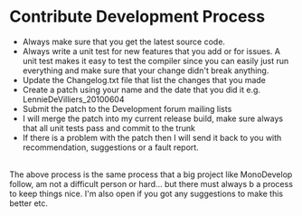 # Contribute Development Process #

- Always make sure that you get the latest source code.<br>
- Always write a unit test for new features that you add or for issues. A unit test makes it easy to test the compiler since you can easily just run everything and make sure that your change didn't break anything. <br>
- Update the Changelog.txt file that list the changes that you made <br>
- Create a patch using your name and the date that you did it e.g. LennieDeVilliers_20100604<br>
- Submit the patch to the Development forum mailing lists <br>
- I will merge the patch into my current release build, make sure always that all unit tests pass and commit to the trunk <br>
- If there is a problem with the patch then I will send it back to you with recommendation, suggestions or a fault report. <br><br>

The above process is the same process that a big project like MonoDevelop follow, am not a difficult person or hard... but there must always b a process to keep things nice. I'm also open if you got any suggestions to make this better etc.